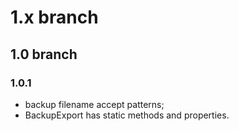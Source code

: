 # 1.x branch
## 1.0 branch
### 1.0.1
* backup filename accept patterns;
* BackupExport has static methods and properties.
